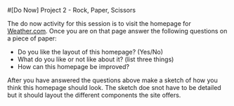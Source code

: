 #[Do Now] Project 2  - Rock, Paper, Scissors

The do now activity for this session is to visit the homepage for [Weather.com](www.weatehr.com). Once you are on that page answer the following questions on a piece of paper:

* Do you like the layout of this homepage? (Yes/No)
* What do you like or not like about it? (list three things)
* How can this homepage be improved?

After you have answered the questions above make a sketch of how you think this homepage should look. The sketch doe snot have to be detailed but it should layout the different components the site offers.
